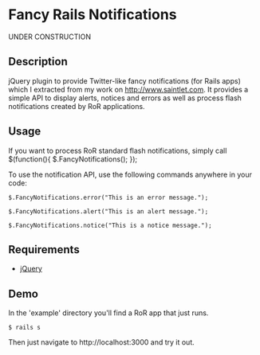 Fancy Rails Notifications
=======================

UNDER CONSTRUCTION


Description
-----------
jQuery plugin to provide Twitter-like fancy notifications (for Rails apps) which I extracted from my work on http://www.saintlet.com. It provides a simple API to display alerts, notices and errors as well as process flash notifications created by RoR applications.


Usage
----------
If you want to process RoR standard flash notifications, simply call
	$(function(){
		$.FancyNotifications();
	});


To use the notification API, use the following commands anywhere in your code:

	$.FancyNotifications.error("This is an error message.");

	$.FancyNotifications.alert("This is an alert message.");

	$.FancyNotifications.notice("This is a notice message.");
	
	

Requirements
------------

* [jQuery](http://download.jquery.com)

Demo
----

In the 'example' directory you'll find a RoR app that just runs.

    $ rails s
    
Then just navigate to http://localhost:3000 and try it out.
